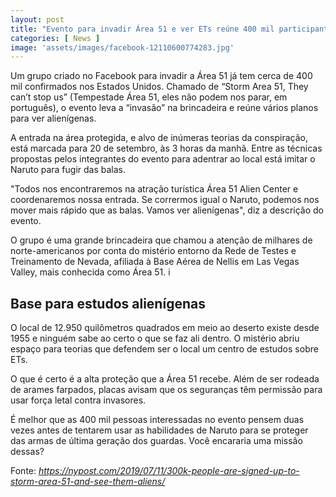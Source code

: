```yaml
---
layout: post
title: "Evento para invadir Área 51 e ver ETs reúne 400 mil participantes nos EUA"
categories: [ News ]
image: 'assets/images/facebook-12110600774283.jpg'
---
```


Um grupo criado no Facebook para invadir a Área 51 já tem cerca de 400 mil confirmados nos Estados Unidos. Chamado de “Storm Area 51, They can’t stop us” (Tempestade Área 51, eles não podem nos parar, em português), o evento leva a “invasão” na brincadeira e reúne vários planos para ver alienígenas.

A entrada na área protegida, e alvo de inúmeras teorias da conspiração, está marcada para 20 de setembro, às 3 horas da manhã. Entre as técnicas propostas pelos integrantes do evento para adentrar ao local está imitar o Naruto para fugir das balas.

"Todos nos encontraremos na atração turística Área 51 Alien Center e coordenaremos nossa entrada. Se corrermos igual o Naruto, podemos nos mover mais rápido que as balas. Vamos ver alienígenas", diz a descrição do evento.

O grupo é uma grande brincadeira que chamou a atenção de milhares de norte-americanos por conta do mistério entorno da Rede de Testes e Treinamento de Nevada, afiliada à Base Aérea de Nellis em Las Vegas Valley, mais conhecida como Área 51.
i
## Base para estudos alienígenas

O local de 12.950 quilômetros quadrados em meio ao deserto existe desde 1955 e ninguém sabe ao certo o que se faz ali dentro. O mistério abriu espaço para teorias que defendem ser o local um centro de estudos sobre ETs.

O que é certo é a alta proteção que a Área 51 recebe. Além de ser rodeada de arames farpados, placas avisam que os seguranças têm permissão para usar força letal contra invasores.

É melhor que as 400 mil pessoas interessadas no evento pensem duas vezes antes de tentarem usar as habilidades de Naruto para se proteger das armas de última geração dos guardas. Você encararia uma missão dessas?

Fonte: *https://nypost.com/2019/07/11/300k-people-are-signed-up-to-storm-area-51-and-see-them-aliens/*
